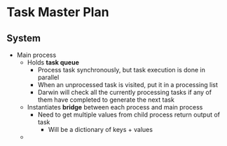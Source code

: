 # Task Master Plan

## System
- Main process
  - Holds **task queue**
    - Process task synchronously, but task execution is done in parallel
    - When an unprocessed task is visited, put it in a processing list
    - Darwin will check all the currently processing tasks if any of them have completed to generate the next task
  - Instantiates **bridge** between each process and main process
    - Need to get multiple values from child process return output of task
      - Will be a dictionary of keys + values
  - 


